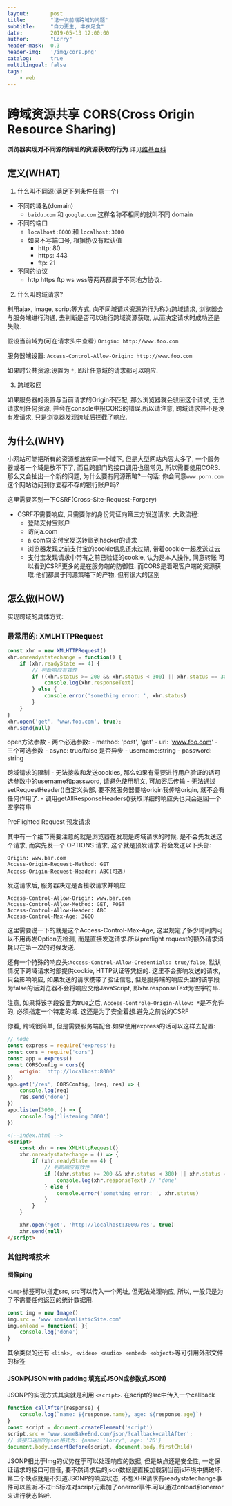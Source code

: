 ```yaml
---
layout:       post
title:        "记一次前端跨域的问题"
subtitle:     "自力更生, 丰衣足食"
date:         2019-05-13 12:00:00
author:       "Lorry"
header-mask:  0.3
header-img:   '/img/cors.png'
catalog:      true
multilingual: false
tags:
    - web
---
```

# 跨域资源共享 CORS(Cross Origin Resource Sharing)

**浏览器实现对不同源的网址的资源获取的行为**.详见[维基百科](https://en.wikipedia.org/wiki/Same-origin_policy)

## 定义(WHAT) 

1. 什么叫不同源(满足下列条件任意一个)

- 不同的域名(domain)
  - `baidu.com` 和 `google.com` 这样名称不相同的就叫不同 domain
- 不同的端口
  - `localhost:8000` 和 `localhost:3000`
  - 如果不写端口号, 根据协议有默认值
    - http:  80
    - https: 443
    - ftp: 21
- 不同的协议
  - http https ftp ws wss等两两都属于不同地方协议.

2. 什么叫跨域请求?

利用ajax, image, script等方式, 向不同域请求资源的行为称为跨域请求, 浏览器会与服务端进行沟通, 去判断是否可以进行跨域资源获取, 从而决定请求时成功还是失败.

假设当前域为(可在请求头中查看)
`Origin: http://www.foo.com`

服务器端设置:
`Access-Control-Allow-Origin: http://www.foo.com`

如果时公共资源:设置为 `*`, 即让任意域的请求都可以响应.

3. 跨域驳回

如果服务器的设置与当前请求的Origin不匹配, 那么浏览器就会驳回这个请求, 无法请求到任何资源, 并会在console中报CORS的错误.所以请注意, 跨域请求并不是没有发请求, 只是浏览器发现跨域后拦截了响应.

## 为什么(WHY)

小网站可能把所有的资源都放在同一个域下, 但是大型网站内容太多了, 一个服务器或者一个域是放不下了, 而且跨部门的接口调用也很常见, 所以需要使用CORS. 那么又会扯出一个新的问题, 为什么要有同源策略?一句话: 你会同意`www.porn.com`这个网站访问到你爱存不存的银行账户吗?

这里需要区别一下CSRF(Cross-Site-Request-Forgery)

- CSRF不需要响应, 只需要你的身份凭证向第三方发送请求.
大致流程:
    - 登陆支付宝账户
    - 访问a.com
    - a.com向支付宝发送转账到hacker的请求
    - 浏览器发现之前支付宝的cookie信息还未过期, 带着cookie一起发送过去
    - 支付宝发现请求中带有之前已验证的cookie, 认为是本人操作, 同意转账
可以看到CSRF更多的是在服务端的防御性. 而CORS是着眼客户端的资源获取.他们都属于同源策略下的产物, 但有很大的区别

## 怎么做(HOW)

实现跨域的具体方式:
### 最常用的: **XMLHTTPRequest**

```js
const xhr = new XMLHTTPRequest()
xhr.onreadystatechange = function() {
    if (xhr.readyState == 4) {
        // 判断响应有效性
        if ((xhr.status >= 200 && xhr.status < 300) || xhr.status == 304) {
            console.log(xhr.responseText)
        } else {
            console.error('something error: ', xhr.status)
        }
    }
}
xhr.open('get', 'www.foo.com', true);
xhr.send(null)
```

open方法参数
    - 两个必选参数:
      - method: 'post', 'get'
      - url: 'www.foo.com'
    - 三个可选参数
      - async: true/false 是否异步
      - username:string
      - password: string

跨域请求的限制
    - 无法接收和发送cookies, 那么如果有需要进行用户验证的话可选参数中的username和password, 请避免使用明文, 可加密后传输
    - 无法通过setRequestHeader()自定义头部, 要不然服务器要啥origin我传啥origin, 就不会有任何作用了.
    - 调用getAllResponseHeaders()获取详细的响应头也只会返回一个空字符串

PreFlighted Request 预发请求

其中有一个细节需要注意的就是浏览器在发现是跨域请求的时候, 是不会先发送这个请求, 而实先发一个 OPTIONS 请求, 这个就是预发请求.将会发送以下头部:

```
Origin: www.bar.com
Access-Origin-Request-Method: GET
Access-Origin-Request-Header: ABC(可选)
```
发送请求后, 服务器决定是否接收请求并响应

```
Access-Control-Allow-Origin: www.bar.com
Access-Control-Allow-Method: GET, POST
Access-Control-Allow-Header: ABC
Access-Control-Max-Age: 3600
```

这里需要说一下的就是这个Access-Control-Max-Age, 这里规定了多少时间内可以不用再发Option去检测, 而是直接发送请求.所以preflight request的额外请求消耗只在第一次的时候发送.

还有一个特殊的响应头:`Access-Control-Allow-Credentials: true/false`, 默认情况下跨域请求时部提供cookie, HTTP认证等凭据的. 这里不会影响发送的请求, 只会影响响应, 如果发送的请求携带了验证信息, 但是服务端的响应头里的该字段为false的话浏览器不会将响应交给JavaScript, 即xhr.responseText为空字符串.

注意, 如果将该字段设置为true之后, `Access-Controle-Origin-Allow: *`是不允许的, 必须指定一个特定的域. 这还是为了安全着想.避免之前说的CSRF

你看, 跨域很简单, 但是需要服务端配合.如果使用express的话可以这样去配置:
```js
// node
const express = require('express');
const cors = require('cors')
const app = express()
const CORSConfig = cors({
    origin: 'http://localhost:8000'
})
app.get('/res', CORSConfig, (req, res) => {
    console.log(req)
    res.send('done')
})
app.listen(3000, () => {
    console.log('listening 3000')
})

```

```html
<!--index.html -->
<script>
    const xhr = new XMLHttpRequest()
    xhr.onreadystatechange = () => {
        if (xhr.readyState == 4) {
            // 判断响应有效性
            if ((xhr.status >= 200 && xhr.status < 300) || xhr.status == 304) {
                console.log(xhr.responseText) // 'done'
            } else {
                console.error('something error: ', xhr.status)
            }
        }
    }

    xhr.open('get', 'http://localhost:3000/res', true)
    xhr.send(null)  
</script>
```

### 其他跨域技术

#### 图像ping

`<img>`标签可以指定src, src可以传入一个网址, 但无法处理响应, 所以, 一般只是为了不需要任何返回的统计数据用.

```js
const img = new Image()
img.src = 'www.someAnalisticSite.com'
img.onload = function() }{
    console.log('done')
}
```

其余类似的还有 `<link>, <video> <audio> <embed> <object>`等可引用外部文件的标签

#### JSONP(JSON with padding 填充式JSON或参数式JSON)

JSONP的实现方式其实就是利用 `<script>`. 在script的src中传入一个callback

```js
function callAfter(response) {
    console.log(`name: ${response.name}, age: ${response.age}`)
}
const script = document.createElement('script')
script.src = 'www.someBakeEnd.com/json/?callback=callAfter';
// 该接口返回的json格式为: {name: 'lorry', age: '26'}
document.body.insertBefore(script, document.body.firstChild)
```

JSONP相比于Img的优势在于可以处理响应的数据, 但是缺点还是安全性, 一定保证请求的接口可信任, 要不然请求后的json数据是直接加载到当前js环境中搞破坏.第二个缺点就是不知道JSONP的响应状态, 不想XHR请求有readystatechange事件可以监听.不过H5标准对script元素加了onerror事件.可以通过onload和onerror来进行状态监听.